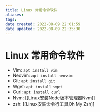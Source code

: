 ```yaml
---
title: Linux 常用命令软件
aliases:
tags:
date created: 2022-08-09 22:01:59
date updated: 2022-08-09 22:35:30
---
```


# Linux 常用命令软件

- Vim: `apt install vim`
- Neovim: `apt install neovim`
- Git: `apt install git`
- Wget: `apt install wget`
- Curl: `apt install curl`
- Nvm: [[Linux安装Node版本管理器Nvm]]
- zsh: [[Linux安装命令行工具Oh My Zsh]]
